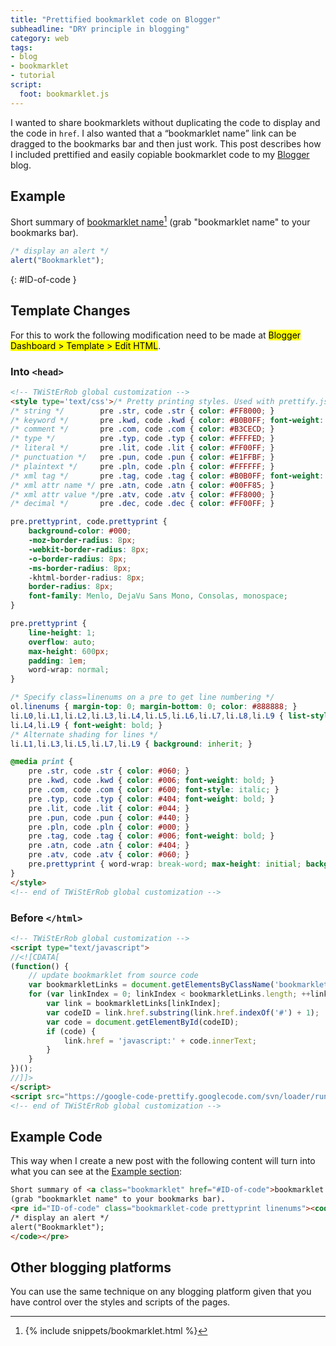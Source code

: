```yaml
---
title: "Prettified bookmarklet code on Blogger"
subheadline: "DRY principle in blogging"
category: web
tags:
- blog
- bookmarklet
- tutorial
script:
  foot: bookmarklet.js
---
```


I wanted to share bookmarklets without duplicating the code to display and the code in `href`.
I also wanted that a <q>bookmarklet name</q> link can be dragged to the bookmarks bar and then just work.
This post describes how I included prettified and easily copiable bookmarklet code to my <a href="http://www.blogger.com/" target="_blank">Blogger</a> blog.
<!--more-->


## Example
Short summary of
<a class="bookmarklet" href="#ID-of-code">bookmarklet name</a>[^1]
(grab "bookmarklet name" to your bookmarks bar).

```javascript
/* display an alert */
alert("Bookmarklet");
```
{: #ID-of-code }


## Template Changes
For this to work the following modification need to be made at <mark>Blogger Dashboard > Template > Edit HTML</mark>.


### Into `<head>`
```html
<!-- TWiStErRob global customization -->
<style type='text/css'>/* Pretty printing styles. Used with prettify.js. */
/* string */        pre .str, code .str { color: #FF8000; }
/* keyword */       pre .kwd, code .kwd { color: #B0B0FF; font-weight: bold; }
/* comment */       pre .com, code .com { color: #B3CECD; }
/* type */          pre .typ, code .typ { color: #FFFFED; }
/* literal */       pre .lit, code .lit { color: #FF00FF; }
/* punctuation */   pre .pun, code .pun { color: #E1FFBF; }
/* plaintext */     pre .pln, code .pln { color: #FFFFFF; }
/* xml tag */       pre .tag, code .tag { color: #B0B0FF; font-weight: bold; }
/* xml attr name */ pre .atn, code .atn { color: #00FF85; }
/* xml attr value */pre .atv, code .atv { color: #FF8000; }
/* decimal */       pre .dec, code .dec { color: #FF00FF; }

pre.prettyprint, code.prettyprint {
    background-color: #000;
    -moz-border-radius: 8px;
    -webkit-border-radius: 8px;
    -o-border-radius: 8px;
    -ms-border-radius: 8px;
    -khtml-border-radius: 8px;
    border-radius: 8px;
    font-family: Menlo, DejaVu Sans Mono, Consolas, monospace;
}

pre.prettyprint {
    line-height: 1;
    overflow: auto;
    max-height: 600px;
    padding: 1em;
    word-wrap: normal;
}

/* Specify class=linenums on a pre to get line numbering */
ol.linenums { margin-top: 0; margin-bottom: 0; color: #888888; }
li.L0,li.L1,li.L2,li.L3,li.L4,li.L5,li.L6,li.L7,li.L8,li.L9 { list-style-type: decimal; }
li.L4,li.L9 { font-weight: bold; }
/* Alternate shading for lines */
li.L1,li.L3,li.L5,li.L7,li.L9 { background: inherit; }

@media print {
    pre .str, code .str { color: #060; }
    pre .kwd, code .kwd { color: #006; font-weight: bold; }
    pre .com, code .com { color: #600; font-style: italic; }
    pre .typ, code .typ { color: #404; font-weight: bold; }
    pre .lit, code .lit { color: #044; }
    pre .pun, code .pun { color: #440; }
    pre .pln, code .pln { color: #000; }
    pre .tag, code .tag { color: #006; font-weight: bold; }
    pre .atn, code .atn { color: #404; }
    pre .atv, code .atv { color: #060; }
    pre.prettyprint { word-wrap: break-word; max-height: initial; background-color: #fff; }
}
</style>
<!-- end of TWiStErRob global customization -->
```


### Before `</html>`
```html
<!-- TWiStErRob global customization -->
<script type="text/javascript">
//<![CDATA[
(function() {
    // update bookmarklet from source code
    var bookmarkletLinks = document.getElementsByClassName('bookmarklet');
    for (var linkIndex = 0; linkIndex < bookmarkletLinks.length; ++linkIndex) {
        var link = bookmarkletLinks[linkIndex];
        var codeID = link.href.substring(link.href.indexOf('#') + 1);
        var code = document.getElementById(codeID);
        if (code) {
            link.href = 'javascript:' + code.innerText;
        }
    }
})();
//]]>
</script>
<script src="https://google-code-prettify.googlecode.com/svn/loader/run_prettify.js?autoload=true"></script>
<!-- end of TWiStErRob global customization -->
```


## Example Code
This way when I create a new post with the following content will turn into what you can see at the [Example section](#example):

```html
Short summary of <a class="bookmarklet" href="#ID-of-code">bookmarklet name</a>
(grab "bookmarklet name" to your bookmarks bar).
<pre id="ID-of-code" class="bookmarklet-code prettyprint linenums"><code class="lang-js">
/* display an alert */
alert("Bookmarklet");
</code></pre>
```


## Other blogging platforms
You can use the same technique on any blogging platform given that you have control over the styles and scripts of the pages.

[^1]: {% include snippets/bookmarklet.html %}
